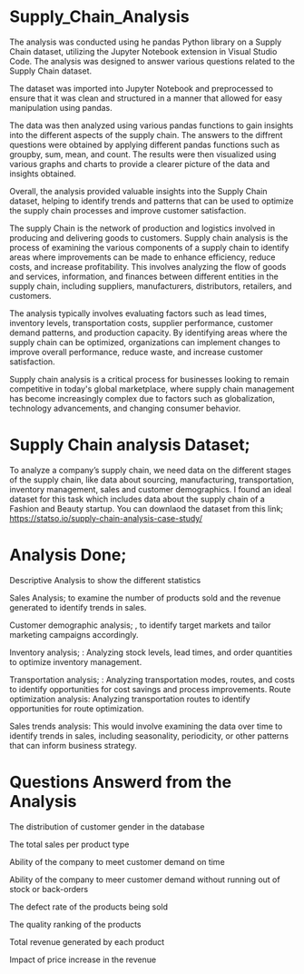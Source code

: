 # Supply_Chain_Analysis

The analysis was conducted using he pandas Python library on a Supply Chain dataset, utilizing the Jupyter Notebook extension in Visual Studio Code. The analysis was designed to answer various questions related to the Supply Chain dataset.

The dataset was imported into Jupyter Notebook and preprocessed to ensure that it was clean and structured in a manner that allowed for easy manipulation using pandas.

The data was then analyzed using various pandas functions to gain insights into the different aspects of the supply chain.
The answers to the diffrent questions were obtained by applying different pandas functions such as groupby, sum, mean, and count. The results were then visualized using various graphs and charts to provide a clearer picture of the data and insights obtained.

Overall, the analysis provided valuable insights into the Supply Chain dataset, helping to identify trends and patterns that can be used to optimize the supply chain processes and improve customer satisfaction.

The supply Chain is the network of production and logistics involved in producing and delivering goods to customers.
Supply chain analysis is the process of examining the various components of a supply chain to identify areas where improvements can be made to enhance efficiency, reduce costs, and increase profitability. This involves analyzing the flow of goods and services, information, and finances between different entities in the supply chain, including suppliers, manufacturers, distributors, retailers, and customers.

The analysis typically involves evaluating factors such as lead times, inventory levels, transportation costs, supplier performance, customer demand patterns, and production capacity. By identifying areas where the supply chain can be optimized, organizations can implement changes to improve overall performance, reduce waste, and increase customer satisfaction.

Supply chain analysis is a critical process for businesses looking to remain competitive in today's global marketplace, where supply chain management has become increasingly complex due to factors such as globalization, technology advancements, and changing consumer behavior.


# Supply Chain analysis Dataset; 

To analyze a company’s supply chain, we need data on the different stages of the supply chain, like data about sourcing, manufacturing, transportation, inventory management, sales and customer demographics.
I found an ideal dataset for this task which includes data about the supply chain of a Fashion and Beauty startup. You can downlaod the dataset from this link; https://statso.io/supply-chain-analysis-case-study/

# Analysis Done;

Descriptive Analysis to show the different statistics

Sales Analysis; to examine the number of products sold and the revenue generated to identify trends in sales.

Customer demographic analysis; , to identify target markets and tailor marketing campaigns accordingly.

Inventory analysis; : Analyzing stock levels, lead times, and order quantities to optimize inventory management.

Transportation analysis; : Analyzing transportation modes, routes, and costs to identify opportunities for cost savings and process improvements.	Route optimization analysis: Analyzing transportation routes to identify opportunities for route optimization.

Sales trends analysis: This would involve examining the data over time to identify trends in sales, including seasonality, periodicity, or other patterns that can inform business strategy.


# Questions Answerd from the Analysis
The distribution of customer gender in the database

The total sales per product type

Ability of the company to meet customer demand on time

Ability of the company to meer customer demand without running out of stock or back-orders

The defect rate of the products being sold

The quality ranking  of the products

Total revenue generated by each product

Impact of price increase in the revenue
